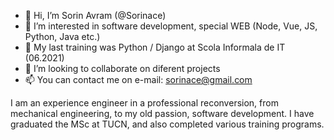 - 👋 Hi, I’m Sorin Avram (@Sorinace)  
- 👀 I’m interested in software development, special WEB (Node, Vue, JS, Python, Java etc.)
- 🌱 My last training was Python / Django at Scola Informala de IT (06.2021)
- 💞️ I’m looking to collaborate on diferent projects
- 📫 You can contact me on e-mail: sorinace@gmail.com

I am an experience engineer in a professional reconversion, from mechanical engineering, to my old passion, software development. 
I have graduated the MSc at TUCN, and also completed various training programs. 

<!---
Sorinace/Sorinace is a ✨ special ✨ repository because its `README.md` (this file) appears on your GitHub profile.
You can click the Preview link to take a look at your changes.
--->
